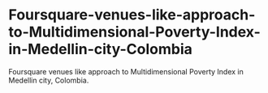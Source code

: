 # Foursquare-venues-like-approach-to-Multidimensional-Poverty-Index-in-Medellin-city-Colombia
Foursquare venues like approach to Multidimensional Poverty Index in Medellin city, Colombia.
